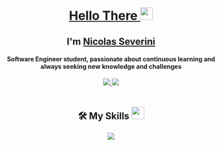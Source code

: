 <h1 align="center"><a href="https://youtu.be/frszEJb0aOo?t=4">Hello There </a><img src="https://github.com/TheDudeThatCode/TheDudeThatCode/blob/master/Assets/Hi.gif" width="29px"></h1>
<h2 align="center">I'm <a href="https://github.com/nicoseverini">Nicolas Severini<a></h2>
  
<h4 align="center">Software Engineer student, passionate about continuous learning and always seeking new knowledge and challenges</h4>
<div align="center">
  <a href="">
    <img src="https://img.shields.io/badge/Gmail-D14836?style=for-the-badge&logo=gmail&logoColor=white">
  </a>
  <a href="" target="_blank">
     <img src="https://img.shields.io/badge/Portfolio-FF5722?style=for-the-badge&logo=todoist&logoColor=white" target="_blank" />
  </a>
</div>

<br>
<h2 align="center">🛠️ My Skills <img src = "https://media2.giphy.com/media/QssGEmpkyEOhBCb7e1/giphy.gif?cid=ecf05e47a0n3gi1bfqntqmob8g9aid1oyj2wr3ds3mg700bl&rid=giphy.gif" width="29px"></h2>
<p align="center">
    <img src="https://skillicons.dev/icons?i=git,react,js,html,css,sass,bootstrap,c,py,go" />
</p>




